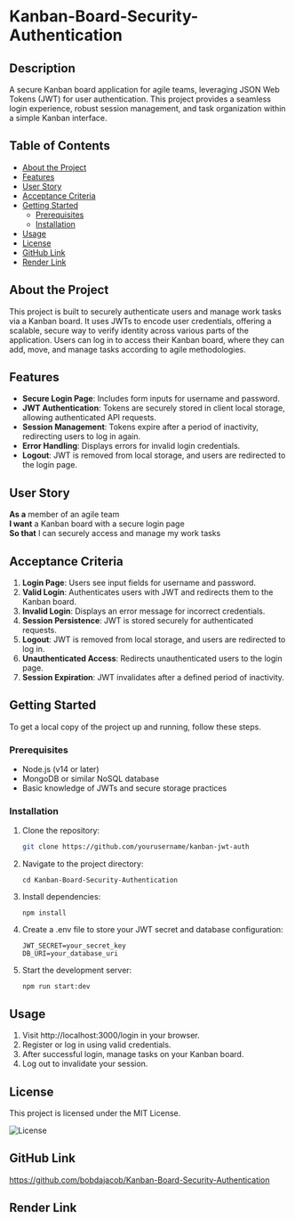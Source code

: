 # Kanban-Board-Security-Authentication


## Description
A secure Kanban board application for agile teams, leveraging JSON Web Tokens (JWT) for user authentication. This project provides a seamless login experience, robust session management, and task organization within a simple Kanban interface.

## Table of Contents
- [About the Project](#about-the-project)
- [Features](#features)
- [User Story](#user-story)
- [Acceptance Criteria](#acceptance-criteria)
- [Getting Started](#getting-started)
  - [Prerequisites](#prerequisites)
  - [Installation](#installation)
- [Usage](#usage)
- [License](#license)
- [GitHub Link](#github-link)
- [Render Link](#render-link)

## About the Project

This project is built to securely authenticate users and manage work tasks via a Kanban board. It uses JWTs to encode user credentials, offering a scalable, secure way to verify identity across various parts of the application. Users can log in to access their Kanban board, where they can add, move, and manage tasks according to agile methodologies.

## Features

- **Secure Login Page**: Includes form inputs for username and password.
- **JWT Authentication**: Tokens are securely stored in client local storage, allowing authenticated API requests.
- **Session Management**: Tokens expire after a period of inactivity, redirecting users to log in again.
- **Error Handling**: Displays errors for invalid login credentials.
- **Logout**: JWT is removed from local storage, and users are redirected to the login page.

## User Story

**As a** member of an agile team  
**I want** a Kanban board with a secure login page  
**So that** I can securely access and manage my work tasks  

## Acceptance Criteria

1. **Login Page**: Users see input fields for username and password.
2. **Valid Login**: Authenticates users with JWT and redirects them to the Kanban board.
3. **Invalid Login**: Displays an error message for incorrect credentials.
4. **Session Persistence**: JWT is stored securely for authenticated requests.
5. **Logout**: JWT is removed from local storage, and users are redirected to log in.
6. **Unauthenticated Access**: Redirects unauthenticated users to the login page.
7. **Session Expiration**: JWT invalidates after a defined period of inactivity.

## Getting Started

To get a local copy of the project up and running, follow these steps.

### Prerequisites
- Node.js (v14 or later)
- MongoDB or similar NoSQL database
- Basic knowledge of JWTs and secure storage practices

### Installation

1. Clone the repository:
   ```bash
   git clone https://github.com/yourusername/kanban-jwt-auth

2. Navigate to the project directory:
   ```
   cd Kanban-Board-Security-Authentication

3. Install dependencies:
   ```
   npm install

4. Create a .env file to store your JWT secret and database configuration:
   ```
   JWT_SECRET=your_secret_key
   DB_URI=your_database_uri

5. Start the development server:
   ```
   npm run start:dev

## Usage

1. Visit http://localhost:3000/login in your browser.
2. Register or log in using valid credentials.
3. After successful login, manage tasks on your Kanban board.
4. Log out to invalidate your session.

## License
This project is licensed under the MIT License.

![License](https://img.shields.io/badge/license-MIT-yellow)

## GitHub Link
https://github.com/bobdajacob/Kanban-Board-Security-Authentication

## Render Link